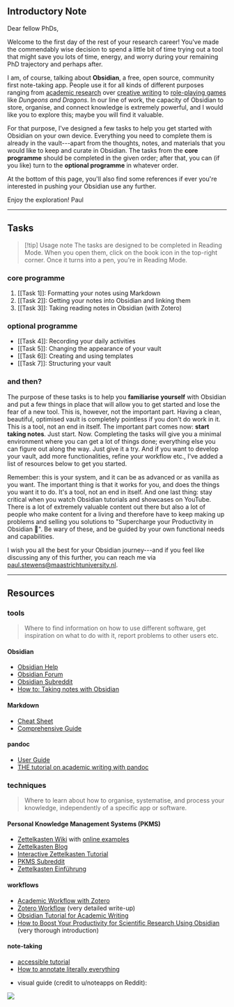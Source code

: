 ## Introductory Note
Dear fellow PhDs,

Welcome to the first day of the rest of your research career! You've made the commendably wise decision to spend a little bit of time trying out a tool that might save you lots of time, energy, and worry during your remaining PhD trajectory and perhaps after.

I am, of course, talking about **Obsidian**, a free, open source, community first note-taking app. People use it for all kinds of different purposes ranging from [academic research](https://medium.com/@alexandraphelan/an-updated-academic-workflow-zotero-obsidian-cffef080addd) over [creative writing](https://storyletter.substack.com/p/to-build-a-note-is-note-taking-productive) to [role-playing games](https://phd20.com/blog/getting-started-with-obsidian-dnd/) like *Dungeons and Dragons*. In our line of work, the capacity of Obsidian to store, organise, and connect knowledge is extremely powerful, and I would like you to explore this; maybe you will find it valuable.

For that purpose, I've designed a few tasks to help you get started with Obsidian on your own device. Everything you need to complete them is already in the vault---apart from the thoughts, notes, and materials that you would like to keep and curate in Obsidian. The tasks from the **core programme** should be completed in the given order; after that, you can (if you like) turn to the **optional programme** in whatever order. 

At the bottom of this page, you'll also find some references if ever you're interested in pushing your Obsidian use any further.

Enjoy the exploration!
Paul

---
## Tasks
> [!tip] Usage note
> The tasks are designed to be completed in Reading Mode. When you open them, click on the book icon in the top-right corner. Once it turns into a pen, you're in Reading Mode. 

### core programme
1. [[Task 1]]: Formatting your notes using Markdown
2. [[Task 2]]: Getting your notes into Obsidian and linking them
3. [[Task 3]]: Taking reading notes in Obsidian (with Zotero)

### optional programme
- [[Task 4]]: Recording your daily activities
- [[Task 5]]: Changing the appearance of your vault
- [[Task 6]]: Creating and using templates
- [[Task 7]]: Structuring your vault

### and then?
The purpose of these tasks is to help you **familiarise yourself** with Obsidian and put a few things in place that will allow you to get started and lose the fear of a new tool. This is, however, not the important part. Having a clean, beautiful, optimised vault is completely pointless if you don't do work in it. This is a tool, not an end in itself. The important part comes now: **start taking notes**. Just start. Now. Completing the tasks will give you a minimal environment where you can get a lot of things done; everything else you can figure out along the way. Just give it a try. And if you want to develop your vault, add more functionalities, refine your workflow etc., I've added a list of resources below to get you started.

Remember: this is your system, and it can be as advanced or as vanilla as you want. The important thing is that it works for you, and does the things you want it to do. It's a tool, not an end in itself. And one last thing: stay critical when you watch Obsidian tutorials and showcases on YouTube. There is a lot of extremely valuable content out there but also a lot of people who make content for a living and therefore have to keep making up problems and selling you solutions to "Supercharge your Productivity in Obsidian 🧠". Be wary of these, and be guided by your own functional needs and capabilities.

I wish you all the best for your Obsidian journey---and if you feel like discussing any of this further, you can reach me via paul.stewens@maastrichtuniversity.nl.

---
## Resources
### tools
> Where to find information on how to use different software, get inspiration on what to do with it, report problems to other users etc.

#### Obsidian
+ [Obsidian Help](https://help.obsidian.md/)
+ [Obsidian Forum](https://forum.obsidian.md/)
+ [Obsidian Subreddit](https://www.reddit.com/r/ObsidianMD/)
+ [How to: Taking notes with Obsidian](https://twelvetables.blog/taking-notes-with-obsidian/)

#### Markdown
+ [Cheat Sheet](https://www.markdownguide.org/cheat-sheet/)
+ [Comprehensive Guide](https://www.markdownguide.org/)

#### pandoc
+ [User Guide](https://pandoc.org/MANUAL.html)
+ [THE tutorial on academic writing with pandoc](https://www.youtube.com/watch?v=J86Pm62XM_Q)

### techniques
> Where to learn about how to organise, systematise, and process your knowledge, independently of a specific app or software.
 
#### Personal Knowledge Management Systems (PKMS)
+ [Zettelkasten Wiki](https://zk.zettel.page/) with [online examples](https://zk.zettel.page/examples)
+ [Zettelkasten Blog](https://zettelkasten.de/)
+ [Interactive Zettelkasten Tutorial](https://binnyva.com/zettelkasten/)
+ [PKMS Subreddit](https://www.reddit.com/r/PKMS/)
+ [Zettelkasten Einführung](https://publish.obsidian.md/marcbielert/Workshop+Vorbereitung+Zettelkasten+Einf%C3%BChrung)

#### workflows
+ [Academic Workflow with Zotero](https://martinezponciano.es/2021/04/05/research-workflow-as-a-phd-student-in-the-humanities/)
+ [Zotero Workflow](https://forum.obsidian.md/t/zotero-zotfile-mdnotes-obsidian-dataview-workflow/15536) (very detailed write-up)
+ [Obsidian Tutorial for Academic Writing](https://medium.com/better-humans/obsidian-tutorial-for-academic-writing-87b038060522)
+ [How to Boost Your Productivity for Scientific Research Using Obsidian](https://medium.com/better-humans/how-to-boost-your-productivity-for-scientific-research-using-obsidian-fe85c98c63c8) (very thorough introduction)

#### note-taking
+ [accessible tutorial](https://www.youtube.com/watch?v=L9SLlxaEEXY)
+ [How to annotate literally everything](https://beepb00p.xyz/annotating.html)
- visual guide (credit to u/noteapps on Reddit):

![](https://i.redd.it/7qy4ye0qfli91.png)

